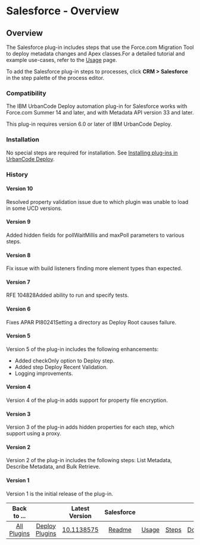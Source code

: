 
# Salesforce - Overview

## Overview

The Salesforce plug-in includes steps that use the Force.com Migration Tool to deploy metadata changes and Apex classes.For a detailed tutorial and example use-cases, refer to the [Usage](#usage) page.

To add the Salesforce plug-in steps to processes, click **CRM > Salesforce** in the step palette of the process editor.

### Compatibility

The IBM UrbanCode Deploy automation plug-in for Salesforce works with Force.com Summer 14 and later, and with Metadata API version 33 and later.

This plug-in requires version 6.0 or later of IBM UrbanCode Deploy.

### Installation

No special steps are required for installation. See [Installing plug-ins in UrbanCode Deploy](https://community.ibm.com/community/user/wasdevops/blogs/laurel-dickson-bull1/2022/06/13/install-plugins "Installing plug-ins in UrbanCode Deploy").

### History

#### Version 10

Resolved property validation issue due to which plugin was unable to load in some UCD versions.

#### Version 9

Added hidden fields for pollWaitMillis and maxPoll parameters to various steps.

#### Version 8

Fix issue with build listeners finding more element types than expected.

#### Version 7

RFE 104828Added ability to run and specify tests.

#### Version 6

Fixes APAR PI80241Setting a directory as Deploy Root causes failure.

#### Version 5

Version 5 of the plug-in includes the following enhancements:

* Added checkOnly option to Deploy step.
* Added step Deploy Recent Validation.
* Logging improvements.

#### Version 4

Version 4 of the plug-in adds support for property file encryption.

#### Version 3

Version 3 of the plug-in adds hidden properties for each step, which support using a proxy.

#### Version 2

Version 2 of the plug-in includes the following steps: List Metadata, Describe Metadata, and Bulk Retrieve.

#### Version 1

Version 1 is the initial release of the plug-in.

|Back to ...||Latest Version|Salesforce ||||
| :---: | :---: | :---: | :---: | :---: | :---: | :---: |
|[All Plugins](../../index.md)|[Deploy Plugins](../README.md)|[10.1138575](https://raw.githubusercontent.com/UrbanCode/IBM-UCD-PLUGINS/main/files/SalesForce/ucd-salesforce-10.1138575.zip)|[Readme](README.md)|[Usage](usage.md)|[Steps](steps.md)|[Downloads](downloads.md)|
